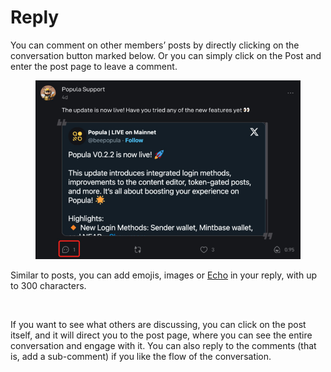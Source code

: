 # Reply

You can comment on other members’ posts by directly clicking on the conversation button marked below. Or you can simply click on the Post and enter the post page to leave a comment.

<figure><img src="../.gitbook/assets/image (14).png" alt=""><figcaption></figcaption></figure>

Similar to posts, you can add emojis, images or [Echo](echo.md) in your reply, with up to 300 characters.

<figure><img src="../.gitbook/assets/reply.gif" alt=""><figcaption></figcaption></figure>

If you want to see what others are discussing, you can click on the post itself, and it will direct you to the post page, where you can see the entire conversation and engage with it. You can also reply to the comments (that is, add a sub-comment) if you like the flow of the conversation.

